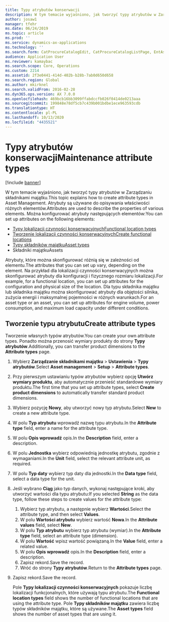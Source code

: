 ```yaml
---
title: Typy atrybutów konserwacji
description: W tym temacie wyjaśniono, jak tworzyć typy atrybutów w Zarządzaniu składnikami majątku.
author: josaw1
manager: tfehr
ms.date: 06/24/2019
ms.topic: article
ms.prod: ''
ms.service: dynamics-ax-applications
ms.technology: ''
ms.search.form: CatProcureCatalogEdit, CatProcureCatalogListPage, EntAssetFunctionalLocationTypeCopy, EntAssetAttributeType, EntAssetAttributeTypeValue, EntAssetFunctionalLocationType
audience: Application User
ms.reviewer: kamaybac
ms.search.scope: Core, Operations
ms.custom: 2214
ms.assetid: 2f3e0441-414d-402b-b28b-7ab0d650d658
ms.search.region: Global
ms.author: mkirknel
ms.search.validFrom: 2016-02-28
ms.dyn365.ops.version: AX 7.0.0
ms.openlocfilehash: 469bcb16bb3099ffabdccfb026f0414de0213aaa
ms.sourcegitcommit: 199848e78df5cb7c439b001bdbe1ece963593cdb
ms.translationtype: HT
ms.contentlocale: pl-PL
ms.lasthandoff: 10/13/2020
ms.locfileid: "4435521"
---
```

# <a name="maintenance-attribute-types"></a><span data-ttu-id="b7b4d-103">Typy atrybutów konserwacji</span><span class="sxs-lookup"><span data-stu-id="b7b4d-103">Maintenance attribute types</span></span>

[!include [banner](../../includes/banner.md)]

 

<span data-ttu-id="b7b4d-104">W tym temacie wyjaśniono, jak tworzyć typy atrybutów w Zarządzaniu składnikami majątku.</span><span class="sxs-lookup"><span data-stu-id="b7b4d-104">This topic explains how to create attribute types in Asset Management.</span></span> <span data-ttu-id="b7b4d-105">Atrybuty są używane do opisywania właściwości różnych elementów.</span><span class="sxs-lookup"><span data-stu-id="b7b4d-105">Attributes are used to describe the properties of various elements.</span></span> <span data-ttu-id="b7b4d-106">Można konfigurować atrybuty następujących elementów:</span><span class="sxs-lookup"><span data-stu-id="b7b4d-106">You can set up attributes on the following elements:</span></span>

- [<span data-ttu-id="b7b4d-107">Typy lokalizacji czynności konserwacyjnych</span><span class="sxs-lookup"><span data-stu-id="b7b4d-107">Functional location types</span></span>](../setup-for-functional-locations/functional-location-types.md)
- [<span data-ttu-id="b7b4d-108">Tworzenie lokalizacji czynności konserwacyjnych</span><span class="sxs-lookup"><span data-stu-id="b7b4d-108">Create functional locations</span></span>](../functional-locations/create-functional-locations.md)
- [<span data-ttu-id="b7b4d-109">Typy składników majątku</span><span class="sxs-lookup"><span data-stu-id="b7b4d-109">Asset types</span></span>](../setup-for-objects/object-types.md)
- <span data-ttu-id="b7b4d-110">Składniki majątku</span><span class="sxs-lookup"><span data-stu-id="b7b4d-110">Assets</span></span>

<span data-ttu-id="b7b4d-111">Atrybuty, które można skonfigurować różnią się w zależności od elementu.</span><span class="sxs-lookup"><span data-stu-id="b7b4d-111">The attributes that you can set up vary, depending on the element.</span></span> <span data-ttu-id="b7b4d-112">Na przykład dla lokalizacji czynności konserwacyjnych można skonfigurować atrybuty dla konfiguracji i fizycznego rozmiaru lokalizacji.</span><span class="sxs-lookup"><span data-stu-id="b7b4d-112">For example, for a functional location, you can set up attributes for the configuration and physical size of the location.</span></span> <span data-ttu-id="b7b4d-113">Dla typu składnika majątku lub składnika majątku można skonfigurować atrybuty dla objętości silnika, zużycia energii i maksymalnej pojemności w różnych warunkach.</span><span class="sxs-lookup"><span data-stu-id="b7b4d-113">For an asset type or an asset, you can set up attributes for engine volume, power consumption, and maximum load capacity under different conditions.</span></span>

## <a name="create-attribute-types"></a><span data-ttu-id="b7b4d-114">Tworzenie typu atrybutu</span><span class="sxs-lookup"><span data-stu-id="b7b4d-114">Create attribute types</span></span>

<span data-ttu-id="b7b4d-115">Tworzenie własnych typów atrybutów.</span><span class="sxs-lookup"><span data-stu-id="b7b4d-115">You can create your own attribute types.</span></span> <span data-ttu-id="b7b4d-116">Ponadto można przenosić wymiary produkty do strony **Typy atrybutów**.</span><span class="sxs-lookup"><span data-stu-id="b7b4d-116">Additionally, you can transfer product dimensions to the **Attribute types** page.</span></span>

1. <span data-ttu-id="b7b4d-117">Wybierz **Zarządzanie składnikami majątku** \> **Ustawienia** \> **Typy atrybutów**.</span><span class="sxs-lookup"><span data-stu-id="b7b4d-117">Select **Asset management** \> **Setup** \> **Attribute types**.</span></span>
2. <span data-ttu-id="b7b4d-118">Przy pierwszym ustawianiu typów atrybutów wybierz opcję **Utwórz wymiary produktu**, aby automatycznie przenieść standardowe wymiary produktu.</span><span class="sxs-lookup"><span data-stu-id="b7b4d-118">The first time that you set up attribute types, select **Create product dimensions** to automatically transfer standard product dimensions.</span></span>
3. <span data-ttu-id="b7b4d-119">Wybierz pozycję **Nowy**, aby utworzyć nowy typ atrybutu.</span><span class="sxs-lookup"><span data-stu-id="b7b4d-119">Select **New** to create a new attribute type.</span></span>
4. <span data-ttu-id="b7b4d-120">W polu **Typ atrybutu** wprowadź nazwę typu atrybutu.</span><span class="sxs-lookup"><span data-stu-id="b7b4d-120">In the **Attribute type** field, enter a name for the attribute type.</span></span>
5. <span data-ttu-id="b7b4d-121">W polu **Opis wprowadź** opis.</span><span class="sxs-lookup"><span data-stu-id="b7b4d-121">In the **Description** field, enter a description.</span></span>
6. <span data-ttu-id="b7b4d-122">W polu **Jednostka** wybierz odpowiednią jednostkę atrybutu, zgodnie z wymaganiami.</span><span class="sxs-lookup"><span data-stu-id="b7b4d-122">In the **Unit** field, select the relevant attribute unit, as required.</span></span>
7. <span data-ttu-id="b7b4d-123">W polu **Typ daty** wybierz typ daty dla jednostki.</span><span class="sxs-lookup"><span data-stu-id="b7b4d-123">In the **Data type** field, select a data type for the unit.</span></span>
8. <span data-ttu-id="b7b4d-124">Jeśli wybrano **Ciąg** jako typ danych, wykonaj następujące kroki, aby utworzyć wartości dla typu atrybutu:</span><span class="sxs-lookup"><span data-stu-id="b7b4d-124">If you selected **String** as the data type, follow these steps to create values for the attribute type:</span></span>

    1. <span data-ttu-id="b7b4d-125">Wybierz typ atrybutu, a następnie wybierz **Wartości**.</span><span class="sxs-lookup"><span data-stu-id="b7b4d-125">Select the attribute type, and then select **Values**.</span></span>
    2. <span data-ttu-id="b7b4d-126">W polu **Wartości atrybutu** wybierz wartość **Nowa**.</span><span class="sxs-lookup"><span data-stu-id="b7b4d-126">In the **Attribute values** field, select **New**.</span></span>
    3. <span data-ttu-id="b7b4d-127">W polu **Typ atrybutu** wybierz typ atrybutu (wymiar).</span><span class="sxs-lookup"><span data-stu-id="b7b4d-127">In the **Attribute type** field, select an attribute type (dimension).</span></span>
    4. <span data-ttu-id="b7b4d-128">W polu **Wartość** wpisz wartość powiązaną.</span><span class="sxs-lookup"><span data-stu-id="b7b4d-128">In the **Value** field, enter a related value.</span></span>
    5. <span data-ttu-id="b7b4d-129">W polu **Opis wprowadź** opis.</span><span class="sxs-lookup"><span data-stu-id="b7b4d-129">In the **Description** field, enter a description.</span></span>
    6. <span data-ttu-id="b7b4d-130">Zapisz rekord.</span><span class="sxs-lookup"><span data-stu-id="b7b4d-130">Save the record.</span></span>
    7. <span data-ttu-id="b7b4d-131">Wróć do strony **Typy atrybutów**.</span><span class="sxs-lookup"><span data-stu-id="b7b4d-131">Return to the **Attribute types** page.</span></span>

9. <span data-ttu-id="b7b4d-132">Zapisz rekord.</span><span class="sxs-lookup"><span data-stu-id="b7b4d-132">Save the record.</span></span>

    <span data-ttu-id="b7b4d-133">Pole **Typy lokalizacji czynności konserwacyjnych** pokazuje liczbę lokalizacji funkcjonalnych, które używają typu atrybutu.</span><span class="sxs-lookup"><span data-stu-id="b7b4d-133">The **Functional location types** field shows the number of functional locations that are using the attribute type.</span></span> <span data-ttu-id="b7b4d-134">Pole **Typy składników majątku** zawiera liczbę typów składników majątku, które są używane.</span><span class="sxs-lookup"><span data-stu-id="b7b4d-134">The **Asset types** field shows the number of asset types that are using it.</span></span>
